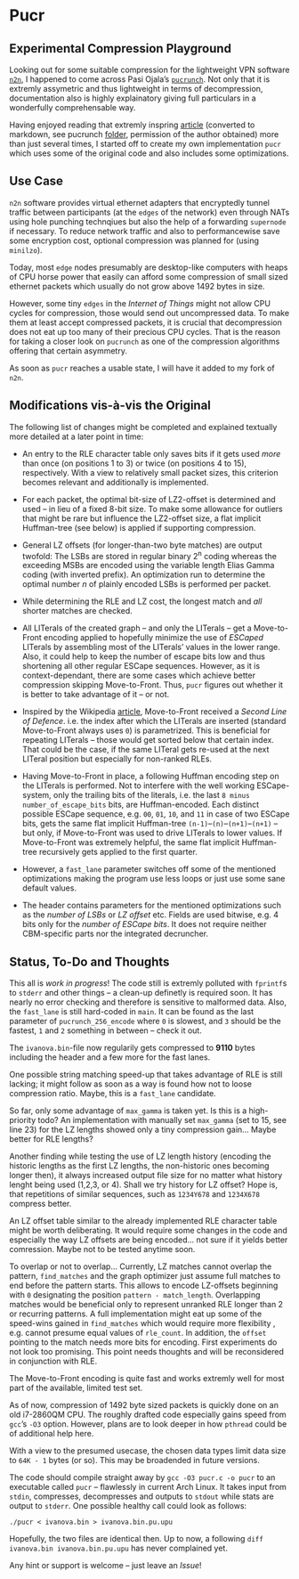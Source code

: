 # Pucr 

## Experimental Compression Playground

Looking out for some suitable compression for the lightweight VPN software [`n2n`](https://github.com/ntop/n2n), I happened to come across Pasi Ojala’s [`pucrunch`](http://a1bert.kapsi.fi/Dev/pucrunch/). Not only that it is extremly assymetric and thus lightweight in terms of decompression, documentation also is highly explainatory giving full particulars in a wonderfully comprehensable way.

Having enjoyed reading that extremly inspring [article](https://github.com/Logan007/Pucr/blob/master/pucrunch/README.md) (converted to markdown, see pucrunch [folder](https://github.com/Logan007/Pucr/tree/master/pucrunch), permission of the author obtained) more than just several times, I started off to create my own implementation `pucr` which uses some of the original code and also includes some optimizations.

## Use Case

`n2n` software provides virtual ethernet adapters that encryptedly tunnel traffic between participants (at the `edges` of the network) even through NATs using hole punching technqiues but also the help of a forwarding `supernode` if necessary. To reduce network traffic and also to performancewise save some encryption cost, optional compression was planned for (using `minilzo`).

Today, most `edge` nodes presumably are desktop-like computers with heaps of CPU horse power that easily can afford some compression of small sized ethernet packets which usually do not grow above 1492 bytes in size.

However, some tiny `edges` in the _Internet of Things_ might not allow CPU cycles for compression, those would send out uncompressed data. To make them at least accept compressed packets, it is crucial that decompression does not eat up too many of their precious CPU cycles. That is the reason for taking a closer look on `pucrunch` as one of the compression algorithms offering that certain asymmetry.

As soon as `pucr` reaches a usable state, I will have it added to my fork of `n2n`.

## Modifications vis-à-vis the Original

The following list of changes might be completed and explained textually more detailed at a later point in time:

- An entry to the RLE character table only saves bits if it gets used _more_ than once (on positions 1 to 3) or twice (on positions 4 to 15), respectively. With a view to relatively small packet sizes, this criterion becomes relevant and additionally is implemented.

- For each packet, the optimal bit-size of LZ2-offset is determined and used – in lieu of a fixed 8-bit size. To make some allowance for outliers that might be rare but influence the LZ2-offset size, a flat implicit Huffman-tree (see below) is applied if supporting compression.

- General LZ offsets (for longer-than-two byte matches) are output twofold: The LSBs are stored in regular binary 2<sup>n</sup> coding whereas the exceeding MSBs are encoded using the variable length Elias Gamma coding (with inverted prefix). An optimization run to determine the optimal number _n_ of plainly encoded LSBs is performed per packet.

- While determining the RLE and LZ cost, the longest match and _all_ shorter matches are checked.

- All LITerals of the created graph – and only the LITerals – get a Move-to-Front encoding applied to hopefully minimize the use of _ESCaped_ LITerals by assembling most of the LITerals’ values in the lower range. Also, it could help to keep the number of escape bits low and thus shortening all other regular ESCape sequences. However, as it is context-dependant, there are some cases which achieve better compression skipping Move-to-Front. Thus, `pucr` figures out whether it is better to take advantage of it – or not.

- Inspired by the Wikipedia [article](https://en.wikipedia.org/wiki/Move-to-front_transform#Example), Move-to-Front received a _Second Line of Defence_. i.e. the index after which the LITerals are inserted (standard Move-to-Front always uses `0`) is parametrized. This is beneficial for repeating LITerals – those would get sorted below that certain index. That could be the case, if the same LITeral gets re-used at the next LITeral position but especially for non-ranked RLEs.

- Having Move-to-Front in place, a following Huffman encoding step on the LITerals is performed. Not to interfere with the well working ESCape-system, only the trailing bits of the literals, i.e. the last `8 minus number_of_escape_bits` bits, are Huffman-encoded. Each distinct possible ESCape sequence, e.g. `00`, `01`, `10`, and `11` in case of two ESCape bits, gets the same flat implicit Huffman-tree `(n-1)`–`(n)`–`(n+1)`–`(n+1)` – but only, if Move-to-Front was used to drive LITerals to lower values. If Move-to-Front was extremely helpful, the same flat implicit Huffman-tree recursively gets applied to the first quarter. 

- However, a `fast_lane` parameter switches off some of the mentioned optimizations making the program use less loops or just use some sane default values. 

- The header contains parameters for the mentioned optimizations such as the _number of LSBs_ or _LZ offset_ etc. Fields are used bitwise, e.g. 4 bits only for the _number of ESCape bits_. It does not require neither CBM-specific parts nor the integrated decruncher.

## Status, To-Do and Thoughts

This all is _work in progress_! The code still is extremly polluted with `fprintf`s to `stderr` and other things – a clean-up definetly is required soon. It has nearly no error checking and therefore is sensitive to malformed data. Also, the `fast_lane` is still hard-coded in  `main`. It can be found as the last parameter of `pucrunch_256_encode` where `0` is slowest, and `3` should be the fastest, `1` and `2` something in between – check it out.

The `ivanova.bin`-file now regularily gets compressed to __9110__ bytes including the header and a few more for the fast lanes.

One possible string matching speed-up that takes advantage of RLE is still lacking; it might follow as soon as a way is found how not to loose compression ratio. Maybe, this is a `fast_lane` candidate.

So far, only some advantage of `max_gamma` is taken yet. Is this is a high-priority todo? An implementation with manually set `max_gamma` (set to 15, see line 23) for the LZ lengths showed only a tiny compression gain... Maybe better for RLE lengths?

Another finding while testing the use of LZ length history (encoding the historic lengths as the first LZ lengths, the non-historic ones becoming longer then), it always increased output file size for no matter what history lenght being used (1,2,3, or 4). Shall we try history for LZ offset? Hope is, that repetitions of similar sequences, such as `1234Y678` and `1234X678` compress better.

An LZ offset table similar to the already implemented RLE character table might be worth deliberating. It would require some changes in the code and especially the way LZ offsets are being encoded... not sure if it yields better comression. Maybe not to be tested anytime soon.

To overlap or not to overlap... Currently, LZ matches cannot overlap the pattern, `find_matches` and the graph optimizer just assume full matches to end before the pattern starts. This allows to encode LZ-offsets beginning with `0` designating the position `pattern - match_length`. Overlapping matches would be beneficial only to represent unranked RLE longer than 2 or recurring patterns. A full implementation might eat up some of the speed-wins gained in `find_matches` which would require more flexibility , e.g. cannot presume equal values of `rle_count`. In addition, the `offset` pointing to the match needs more bits for encoding. First experiments do not look too promising. This point needs thoughts and will be reconsidered in conjunction with RLE.

The Move-to-Front encoding is quite fast and works extremly well for most part of the available, limited test set.

As of now, compression of 1492 byte sized packets is quickly done on an old i7-2860QM CPU. The roughly drafted code especially gains speed from `gcc`’s `-O3` option. However, plans are to look deeper in how `pthread` could be of additional help here.

With a view to the presumed usecase, the chosen data types limit data size to `64K - 1` bytes (or so). This may be broadended in future versions.

The code should compile straight away by `gcc -O3 pucr.c -o pucr` to an executable called `pucr` – flawlessly in current Arch Linux. It takes input from `stdin`, compresses, decompresses and outputs to `stdout` while stats are output to `stderr`. One possible healthy call could look as follows:

``./pucr < ivanova.bin > ivanova.bin.pu.upu``

Hopefully, the two files are identical then. Up to now, a following `diff ivanova.bin ivanova.bin.pu.upu` has never complained yet.

Any hint or support is welcome – just leave an _Issue_!
